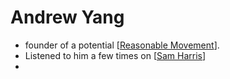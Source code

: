 # Andrew Yang
- founder of a potential [[Reasonable Movement]].
- Listened to him a few times on [[Sam Harris]]
- 

[//begin]: # "Autogenerated link references for markdown compatibility"
[Reasonable Movement]: reasonable-movement "Reasonable Movement"
[Sam Harris]: sam-harris "Sam Harris"
[//end]: # "Autogenerated link references"